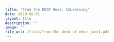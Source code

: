 ```yaml
---
title: "From the EDCD Desk: CoLearning"
date: 2020-06-01
layout: file
description: ""
image: ""
file_url: /files/from the desk of edcd june1.pdf
---
```


